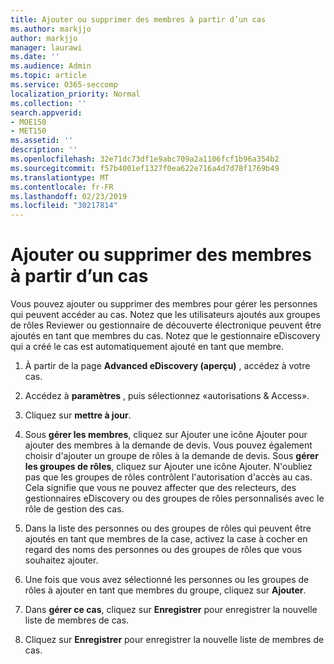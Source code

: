 ```yaml
---
title: Ajouter ou supprimer des membres à partir d’un cas
ms.author: markjjo
author: markjjo
manager: laurawi
ms.date: ''
ms.audience: Admin
ms.topic: article
ms.service: O365-seccomp
localization_priority: Normal
ms.collection: ''
search.appverid:
- MOE150
- MET150
ms.assetid: ''
description: ''
ms.openlocfilehash: 32e71dc73df1e9abc709a2a1106fcf1b96a354b2
ms.sourcegitcommit: f57b4001ef1327f0ea622e716a4d7d78f1769b49
ms.translationtype: MT
ms.contentlocale: fr-FR
ms.lasthandoff: 02/23/2019
ms.locfileid: "30217814"
---
```

# <a name="add-or-remove-members-from-a-case"></a>Ajouter ou supprimer des membres à partir d’un cas

Vous pouvez ajouter ou supprimer des membres pour gérer les personnes qui peuvent accéder au cas. Notez que les utilisateurs ajoutés aux groupes de rôles Reviewer ou gestionnaire de découverte électronique peuvent être ajoutés en tant que membres du cas. Notez que le gestionnaire eDiscovery qui a créé le cas est automatiquement ajouté en tant que membre.

1. À partir de la page **Advanced eDiscovery (aperçu)** , accédez à votre cas.

2. Accédez à **paramètres** , puis sélectionnez «autorisations & Access».
 
3. Cliquez sur **mettre à jour**.
 
4. Sous **gérer les membres**, cliquez sur Ajouter une icône Ajouter pour ajouter des membres à la demande de devis. Vous pouvez également choisir d'ajouter un groupe de rôles à la demande de devis. Sous **gérer les groupes de rôles**, cliquez sur Ajouter une icône Ajouter.  N'oubliez pas que les groupes de rôles contrôlent l'autorisation d'accès au cas. Cela signifie que vous ne pouvez affecter que des relecteurs, des gestionnaires eDiscovery ou des groupes de rôles personnalisés avec le rôle de gestion des cas.
 
5. Dans la liste des personnes ou des groupes de rôles qui peuvent être ajoutés en tant que membres de la case, activez la case à cocher en regard des noms des personnes ou des groupes de rôles que vous souhaitez ajouter.

6. Une fois que vous avez sélectionné les personnes ou les groupes de rôles à ajouter en tant que membres du groupe, cliquez sur **Ajouter**.

7. Dans **gérer ce cas**, cliquez sur **Enregistrer** pour enregistrer la nouvelle liste de membres de cas.

8. Cliquez sur **Enregistrer** pour enregistrer la nouvelle liste de membres de cas.
